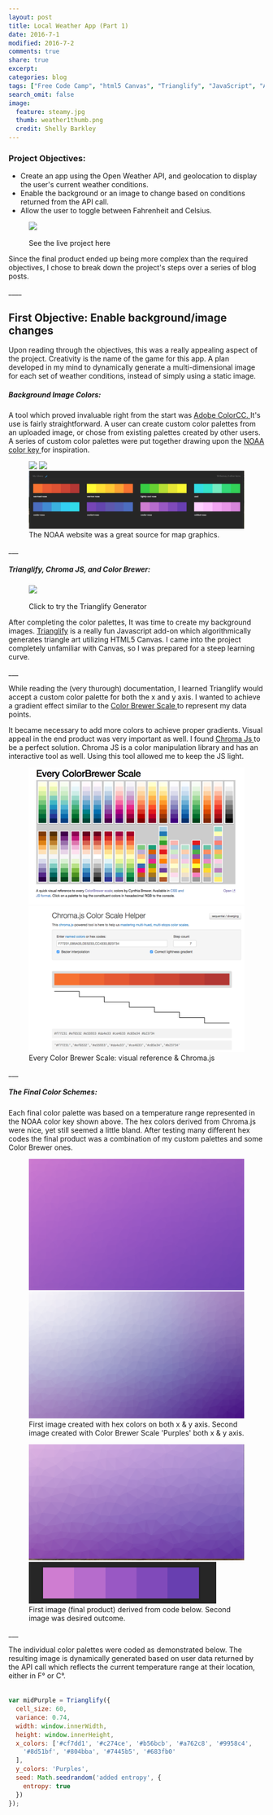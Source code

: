 ```yaml
---
layout: post
title: Local Weather App (Part 1)
date: 2016-7-1
modified: 2016-7-2
comments: true
share: true
excerpt:
categories: blog
tags: ["Free Code Camp", "html5 Canvas", "Trianglify", "JavaScript", "API"]
search_omit: false
image:
  feature: steamy.jpg
  thumb: weather1thumb.png
  credit: Shelly Barkley
---
```

### Project Objectives:
  * Create an app using the Open Weather API, and geolocation to display the user's current weather conditions.
  * Enable the background or an image to change based on conditions returned from the API call.
  * Allow the user to toggle between Fahrenheit and Celsius.

<figure class="caption-title">
<img src="http://res.cloudinary.com/recklessmoxie/image/upload/q_100/v1467437849/Screen_Shot_2016-07-01_at_10.35.44_PM_ouzska.png">
<figcaption>
<p>See the live project here</p>
</figcaption>
<a href="http://www.recklessmoxie.com/Weather-App/"></a>
</figure>
<p>Since the final product ended up being more complex than the required objectives, I chose to break down the project's steps over a series of blog posts.</p>
____

## First Objective: Enable background/image changes
 <p>Upon reading through the objectives, this was a really appealing aspect of the project. Creativity is the name of the game for this app. A plan developed in my mind to dynamically generate a multi-dimensional image for each set of weather conditions, instead of simply using a static image.</p>

##### Background Image Colors:
  <p>A tool which proved invaluable right from the start was <a href="https://color.adobe.com/create/image/"> Adobe ColorCC. </a> It's use is fairly straightforward. A user can create custom color palettes from an uploaded image, or chose from existing palettes created by other users. A series of custom color palettes were put together drawing upon the <a href="http://graphical.weather.gov/sectors/conus.php?element=T"> NOAA color key </a> for inspiration.</p>


 <figure class="third">
 <a href="http://res.cloudinary.com/recklessmoxie/image/upload/q_100/v1467441008/Screen_Shot_2016-07-01_at_11.21.19_PM_zcb0lw.png"><img src="http://res.cloudinary.com/recklessmoxie/image/upload/q_100/v1467441008/Screen_Shot_2016-07-01_at_11.21.19_PM_zcb0lw.png"></a>
 <a href="http://res.cloudinary.com/recklessmoxie/image/upload/q_100/v1467442314/Screen_Shot_2016-07-01_at_11.51.08_PM_mdgjrk.png"><img src="http://res.cloudinary.com/recklessmoxie/image/upload/q_100/v1467442314/Screen_Shot_2016-07-01_at_11.51.08_PM_mdgjrk.png"></a>
 <a href="/images/Screen Shot 2016-07-02 at 12.13.00 PM.png"><img src="/images/Screen Shot 2016-07-02 at 12.13.00 PM.png"></a>
<figcaption> The NOAA website was a great source for map graphics.
</figcaption>
</figure>
___


##### Trianglify, Chroma JS, and Color Brewer:

<figure class="caption-title pull-right">
<img src="https://cloud.githubusercontent.com/assets/347189/6771063/f8b0af46-d090-11e4-8d4c-6c7ef5bd9d37.png">
<figcaption>
   <p>Click to try the Trianglify Generator</p>
</figcaption>
<a href="http://qrohlf.com/trianglify-generator/"></a>
</figure>

<p>After completing the color palettes, It was time to create my background images. <a href="http://qrohlf.com/trianglify/"> Trianglify</a> is a really fun Javascript add-on which algorithmically generates triangle art utilizing HTML5 Canvas. I came into the project completely unfamiliar with Canvas, so I was prepared for a steep learning curve. </p>
___

<p>While reading the (very thurough) documentation, I learned Trianglify would accept a custom color palette for both the x and y axis. I wanted to achieve a gradient effect similar to the <a href="http://colorbrewer2.org/"> Color Brewer Scale </a> to represent my data points.</p>

<p>It became necessary to add more colors to achieve proper gradients. Visual appeal in the end product was very important as well. I found <a href="http://gka.github.io/chroma.js/"> Chroma Js </a> to be a perfect solution. Chroma JS is a color manipulation library and has an interactive tool as well. Using this tool allowed me to keep the JS light.</p>  

<figure class="half">
<a href="/images/Screen Shot 2016-07-02 at 1.36.59 PM.png">
<img src="/images/Screen Shot 2016-07-02 at 1.36.59 PM.png">
</a>
<a href="/images/Screen Shot 2016-07-02 at 12.13.44 PM.png">
<img src="/images/Screen Shot 2016-07-02 at 12.13.44 PM.png">
</a>
<figcaption> Every Color Brewer Scale: visual reference & Chroma.js </figcaption>
</figure>
___

##### The Final Color Schemes:

<p>Each final color palette was based on a temperature range represented in the NOAA color key shown above. The hex colors derived from Chroma.js were nice, yet still seemed a little bland. After testing many different hex codes the final product was a combination of my custom palettes and some Color Brewer ones.</p>

<figure class="half">
<a href="/images/light-purples.png">
<img src="/images/light-purples.png">
</a>
<a href="/images/purples.png">
<img src="/images/purples.png">
</a>
<figcaption> First image created with hex colors on both x & y axis. Second image created with Color Brewer Scale 'Purples' both x & y axis.
</figcaption>
</figure>

<figure class="half">
<a href="/images/Screen Shot 2016-07-15 at 11.18.14 PM.png">
<img src="/images/Screen Shot 2016-07-15 at 11.18.14 PM.png">
</a>
<a href="/images/Screen Shot 2016-07-15 at 11.22.18 PM.png">
<img src="/images/Screen Shot 2016-07-15 at 11.22.18 PM.png">
</a>
<figcaption>
First image (final product) derived from code below. Second image was desired outcome.
</figcaption>
</figure>
___

<p>The individual color palettes were coded as demonstrated below.
The resulting image is dynamically generated based on user data returned by the API call which reflects the current temperature range at their location, either in F° or C°.</p>


```javascript

var midPurple = Trianglify({
  cell_size: 60,
  variance: 0.74,
  width: window.innerWidth,
  height: window.innerHeight,
  x_colors: ['#cf7dd1', '#c274ce', '#b56bcb', '#a762c8', '#9958c4',
    '#8d51bf', '#804bba', '#7445b5', '#683fb0'
  ],
  y_colors: 'Purples',
  seed: Math.seedrandom('added entropy', {
    entropy: true
  })
});

```
